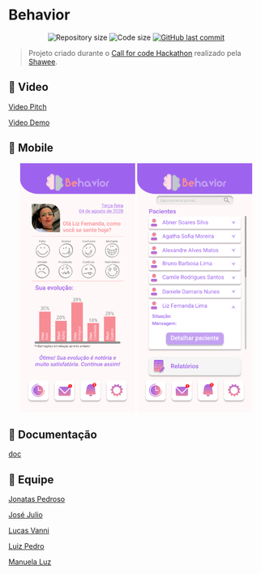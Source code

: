 # Behavior

<p align="center">
  <img alt="Repository size" src="https://img.shields.io/github/repo-size/Call-for-Code-time-77/server">

  <img alt="Code size" src="https://img.shields.io/github/languages/code-size/Call-for-Code-time-77/server">

  <a href="https://github.com/Call-for-Code-time-77/server/commits/master">
    <img alt="GitHub last commit" src="https://img.shields.io/github/last-commit/Call-for-Code-time-77/server">
  </a>
</p>

> Projeto criado durante o [Call for code Hackathon](https://callforcode.shawee.io/) realizado pela [Shawee](https://shawee.io/).

## 🎥 Video

[Video Pitch]()

[Video Demo]()

## 📱 Mobile

<p align="center">
    <img alt="Paciente" title="Paciente" src=".github/Paciente.png" width="45%" />
    <img alt="Psicologo" title="Psicologo" src=".github/Psicologo.png" width="45%" />
</p>

## 📝 Documentação

[doc]()

## 🚀 Equipe

[Jonatas Pedroso](https://www.linkedin.com/in/jonatas-pedroso-099953151/)

[José Julio](https://www.linkedin.com/in/josejuliommelazzo/)

[Lucas Vanni](https://www.linkedin.com/in/lucas-vanni-a66181145/)

[Luiz Pedro](https://www.linkedin.com/in/luizpedrosm/)

[Manuela Luz](https://www.linkedin.com/in/manuela-luz-862797180)
